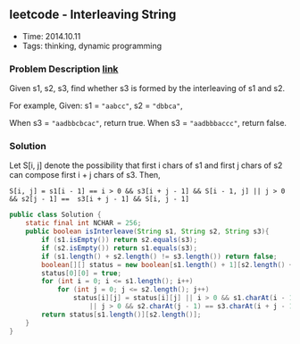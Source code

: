 ## leetcode - Interleaving String
- Time: 2014.10.11
- Tags: thinking, dynamic programming

### Problem Description [link][1]
Given s1, s2, s3, find whether s3 is formed by the interleaving of s1 and s2.

For example,
Given:
s1 = `"aabcc"`,
s2 = `"dbbca"`,

When s3 = `"aadbbcbcac"`, return true.
When s3 = `"aadbbbaccc"`, return false.

### Solution

Let S[i, j] denote the possibility that first i chars of s1 and first j chars of s2 can compose first i + j chars of s3. Then, 

`S[i, j] = s1[i - 1] == i > 0 && s3[i + j - 1] && S[i - 1, j] || j > 0 && s2[j - 1] ==  s3[i + j - 1] && S[i, j - 1]`

```java
public class Solution {
	static final int NCHAR = 256;
    public boolean isInterleave(String s1, String s2, String s3){
    	if (s1.isEmpty()) return s2.equals(s3);
    	if (s2.isEmpty()) return s1.equals(s3);
    	if (s1.length() + s2.length() != s3.length()) return false;
    	boolean[][] status = new boolean[s1.length() + 1][s2.length() + 1];
    	status[0][0] = true;
    	for (int i = 0; i <= s1.length(); i++)
    		for (int j = 0; j <= s2.length(); j++)
    			status[i][j] = status[i][j] || i > 0 && s1.charAt(i - 1) == s3.charAt(i + j - 1) && status[i - 1][j]
    				|| j > 0 && s2.charAt(j - 1) == s3.charAt(i + j - 1) && status[i][j - 1];
    	return status[s1.length()][s2.length()];
    }
}
```

[1]: https://oj.leetcode.com/problems/interleaving-string/ "interleaving-string"

